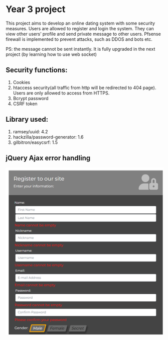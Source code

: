 # Year 3 project

This project aims to develop an online dating system with some security measures. Users are allowed to register and login the system. They can view other users’ profile and send private message to other users. Pfsense firewall is implemented to prevent attacks, such as DDOS and bots etc. 

PS: the message cannot be sent instantly. 
It is fully upgraded in the next project (by learning how to use web socket)

## Security functions:
1. Cookies
2. htaccess security(all traffic from http will be redirected to 404 page). Users are only allowed to access from HTTPS.
3. Bcrypt password
4. CSRF token

## Library used:
1. ramsey/uuid: 4.2
2. hackzilla/password-generator: 1.6
3. gilbitron/easycsrf: 1.5

## jQuery Ajax error handling
![error_ajax](./error_msg.png)


